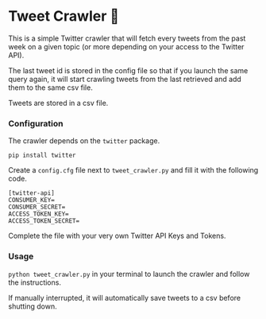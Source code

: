 # Tweet Crawler 🦎

This is a simple Twitter crawler that will fetch every tweets from the past week on a given topic (or more depending on your access to the Twitter API). 

The last tweet id is stored in the config file so that if you launch the same query again, it will start crawling tweets from the last retrieved and add them to the same csv file.

Tweets are stored in a csv file.

### Configuration

The crawler depends on the `twitter` package. 
```
pip install twitter
```

Create a `config.cfg` file next to `tweet_crawler.py` and fill it with the following code.
```
[twitter-api]
CONSUMER_KEY=
CONSUMER_SECRET=
ACCESS_TOKEN_KEY=
ACCESS_TOKEN_SECRET=
```

Complete the file with your very own Twitter API Keys and Tokens.

### Usage

`python tweet_crawler.py` in your terminal to launch the crawler and follow the instructions. 

If manually interrupted, it will automatically save tweets to a csv before shutting down.